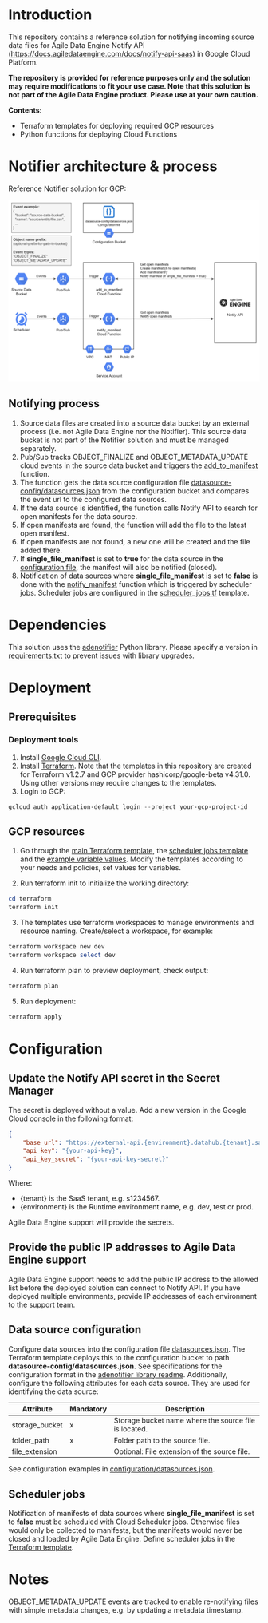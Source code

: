 # Introduction
This repository contains a reference solution for notifying incoming source data files for Agile Data Engine Notify API (https://docs.agiledataengine.com/docs/notify-api-saas) in Google Cloud Platform. 

**The repository is provided for reference purposes only and the solution may require modifications to fit your use case. Note that this solution is not part of the Agile Data Engine product. Please use at your own caution.**

**Contents:**
- Terraform templates for deploying required GCP resources
- Python functions for deploying Cloud Functions

# Notifier architecture & process
Reference Notifier solution for GCP:

![Notifier architecture](docs/notifier-gcp.png)

## Notifying process

1. Source data files are created into a source data bucket by an external process (i.e. not Agile Data Engine nor the Notifier). This source data bucket is not part of the Notifier solution and must be managed separately.
2. Pub/Sub tracks OBJECT_FINALIZE and OBJECT_METADATA_UPDATE cloud events in the source data bucket and triggers the [add_to_manifest](functions/main.py) function.
3. The function gets the data source configuration file [datasource-config/datasources.json](configuration/datasources.json) from the configuration bucket and compares the event url to the configured data sources.
4. If the data source is identified, the function calls Notify API to search for open manifests for the data source.
5. If open manifests are found, the function will add the file to the latest open manifest.
6. If open manifests are not found, a new one will be created and the file added there.
7. If **single_file_manifest** is set to **true** for the data source in the [configuration file](configuration/datasources.json), the manifest will also be notified (closed).
8. Notification of data sources where **single_file_manifest** is set to **false** is done with the [notify_manifest](functions/main.py) function which is triggered by scheduler jobs. Scheduler jobs are configured in the [scheduler_jobs.tf](terraform/scheduler_jobs.tf) template.

# Dependencies
This solution uses the [adenotifier](https://github.com/solita/adenotifier) Python library. Please specify a version in [requirements.txt](functions/requirements.txt) to prevent issues with library upgrades.

# Deployment
## Prerequisites
### Deployment tools
1. Install [Google Cloud CLI](https://cloud.google.com/sdk/docs/install-sdk).
2. Install [Terraform](https://www.terraform.io/downloads). Note that the templates in this repository are created for Terraform v1.2.7 and GCP provider hashicorp/google-beta v4.31.0. Using other versions may require changes to the templates.
3. Login to GCP:
```Powershell
gcloud auth application-default login --project your-gcp-project-id
```

## GCP resources
1. Go through the [main Terraform template](terraform/main.tf), the [scheduler jobs template](terraform/scheduler_jobs.tf) and the [example variable values](terraform/variables.tf). Modify the templates according to your needs and policies, set values for variables.

2. Run terraform init to initialize the working directory:
```Powershell
cd terraform
terraform init
```

3. The templates use terraform workspaces to manage environments and resource naming. Create/select a workspace, for example:
```Powershell
terraform workspace new dev
terraform workspace select dev
```

4. Run terraform plan to preview deployment, check output:
```Powershell
terraform plan
```

5. Run deployment:
```Powershell
terraform apply
```

# Configuration
## Update the Notify API secret in the Secret Manager
The secret is deployed without a value. Add a new version in the Google Cloud console in the following format:
```JSON
{
	"base_url": "https://external-api.{environment}.datahub.{tenant}.saas.agiledataengine.com/notify-api",
	"api_key": "{your-api-key}",
	"api_key_secret": "{your-api-key-secret}"
}
```
Where:
* {tenant} is the SaaS tenant, e.g. s1234567.
* {environment} is the Runtime environment name, e.g. dev, test or prod.

Agile Data Engine support will provide the secrets.

## Provide the public IP addresses to Agile Data Engine support
Agile Data Engine support needs to add the public IP address to the allowed list before the deployed solution can connect to Notify API. If you have deployed multiple environments, provide IP addresses of each environment to the support team.

## Data source configuration
Configure data sources into the configuration file [datasources.json](configuration/datasources.json). The Terraform template deploys this to the configuration bucket to path **datasource-config/datasources.json**. See specifications for the configuration format in the [adenotifier library readme](https://github.com/solita/adenotifier). Additionally, configure the following attributes for each data source. They are used for identifying the data source:

| Attribute  | Mandatory | Description |
| --- | --- | --- |
| storage_bucket  | x | Storage bucket name where the source file is located. |
| folder_path  | x | Folder path to the source file. |
| file_extension  | | Optional: File extension of the source file. |

See configuration examples in [configuration/datasources.json](configuration/datasources.json).

## Scheduler jobs
Notification of manifests of data sources where **single_file_manifest** is set to **false** must be scheduled with Cloud Scheduler jobs. Otherwise files would only be collected to manifests, but the manifests would never be closed and loaded by Agile Data Engine. Define scheduler jobs in the [Terraform template](terraform/scheduler_jobs.tf).

# Notes
OBJECT_METADATA_UPDATE events are tracked to enable re-notifying files with simple metadata changes, e.g. by updating a metadata timestamp.